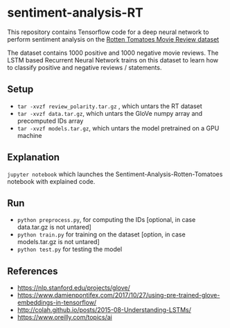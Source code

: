 # sentiment-analysis-RT

This repository contains Tensorflow code for a deep neural network to perform sentiment analysis on the [Rotten Tomatoes Movie Review dataset](http://www.cs.cornell.edu/people/pabo/movie-review-data/)

The dataset contains 1000 positive and 1000 negative movie reviews. The LSTM based Recurrent Neural Network trains on this dataset to learn how to classify positive and negative reviews / statements.

## Setup

- `tar -xvzf review_polarity.tar.gz` , which untars the RT dataset
- `tar -xvzf data.tar.gz`, which untars the GloVe numpy array and precomputed IDs array
- `tar -xvzf models.tar.gz`, which untars the model pretrained on a GPU machine


## Explanation

`jupyter notebook` which launches the Sentiment-Analysis-Rotten-Tomatoes notebook with explained code.

## Run

- `python preprocess.py`, for computing the IDs [optional, in case data.tar.gz is not untared]
- `python train.py` for training on the dataset [option, in case models.tar.gz is not untared]
- `python test.py` for testing the model

## References

- https://nlp.stanford.edu/projects/glove/
- https://www.damienpontifex.com/2017/10/27/using-pre-trained-glove-embeddings-in-tensorflow/
- http://colah.github.io/posts/2015-08-Understanding-LSTMs/
- https://www.oreilly.com/topics/ai
